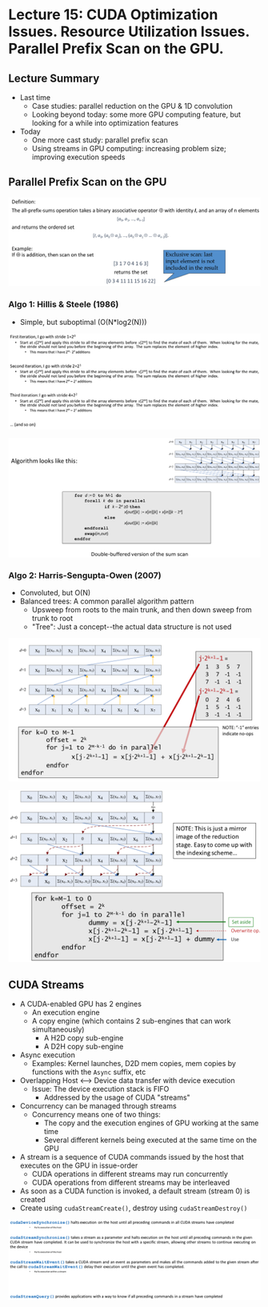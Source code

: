 # Lecture 15: CUDA Optimization Issues. Resource Utilization Issues. Parallel Prefix Scan on the GPU.

## Lecture Summary

* Last time
  * Case studies: parallel reduction on the GPU & 1D convolution
  * Looking beyond today: some more GPU computing feature, but looking for a while into optimization features
* Today
  * One more cast study: parallel prefix scan
  * Using streams in GPU computing: increasing problem size; improving execution speeds

## Parallel Prefix Scan on the GPU

![Definition of the algorithm](../../.gitbook/assets/screen-shot-2021-02-27-at-9.32.39-pm.png)

### Algo 1: Hillis & Steele \(1986\)

* Simple, but suboptimal \(O\(N\*log2\(N\)\)\)

![](../../.gitbook/assets/screen-shot-2021-02-27-at-9.39.21-pm.png)

![](../../.gitbook/assets/screen-shot-2021-02-27-at-9.38.17-pm.png)

### Algo 2: Harris-Sengupta-Owen \(2007\)

* Convoluted, but O\(N\)
* Balanced trees: A common parallel algorithm pattern
  * Upsweep from roots to the main trunk, and then down sweep from trunk to root
  * "Tree": Just a concept--the actual data structure is not used

![The reduction/upsweep step](../../.gitbook/assets/screen-shot-2021-02-27-at-9.53.11-pm.png)

![The down sweep step. Sheesh, this is just...](../../.gitbook/assets/screen-shot-2021-02-27-at-9.53.37-pm.png)

## CUDA Streams

* A CUDA-enabled GPU has 2 engines
  * An execution engine
  * A copy engine \(which contains 2 sub-engines that can work simultaneously\)
    * A H2D copy sub-engine
    * A D2H copy sub-engine
* Async execution
  * Examples: Kernel launches, D2D mem copies, mem copies by functions with the `Async` suffix, etc
* Overlapping Host &lt;--&gt; Device data transfer with device execution
  * Issue: The device execution stack is FIFO
    * Addressed by the usage of CUDA "streams"
* Concurrency can be managed through streams
  * Concurrency means one of two things:
    * The copy and the execution engines of GPU working at the same time
    * Several different kernels being executed at the same time on the GPU
* A stream is a sequence of CUDA commands issued by the host that executes on the GPU in issue-order
  * CUDA operations in different streams may run concurrently
  * CUDA operations from different streams may be interleaved
* As soon as a CUDA function is invoked, a default stream \(stream 0\) is created
* Create using `cudaStreamCreate()`, destroy using `cudaStreamDestroy()`

![](../../.gitbook/assets/screen-shot-2021-02-27-at-10.31.36-pm.png)

